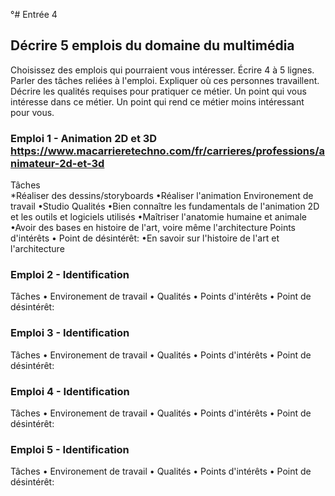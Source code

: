 ­­­­°# Entrée 4
## Décrire 5 emplois du domaine du multimédia
Choisissez des emplois qui pourraient vous intéresser. Écrire 4 à 5 lignes. Parler des tâches reliées à l'emploi. Expliquer où ces personnes travaillent. Décrire les qualités requises pour pratiquer ce métier. Un point qui vous intéresse dans ce métier. Un point qui rend ce métier moins intéressant pour vous.  

### Emploi 1 - Animation 2D et 3D https://www.macarrieretechno.com/fr/carrieres/professions/animateur-2d-et-3d
Tâches<br>
*Réaliser des dessins/storyboards
•Réaliser l'animation
Environement de travail
•Studio
Qualités
•Bien connaître les fundamentals de l'animation 2D et les outils et logiciels utilisés
•Maîtriser l'anatomie humaine et animale
•Avoir des bases en histoire de l'art, voire même l'architecture
Points d'intérêts
•
Point de désintérêt: 
•En savoir sur l'histoire de l'art et l'architecture
### Emploi 2 - Identification
Tâches
•
Environement de travail
•
Qualités
•
Points d'intérêts
•
Point de désintérêt: 

### Emploi 3 - Identification
Tâches
•
Environement de travail
•
Qualités
•
Points d'intérêts
•
Point de désintérêt: 

### Emploi 4 - Identification
Tâches
•
Environement de travail
•
Qualités
•
Points d'intérêts
•
Point de désintérêt: 

### Emploi 5 - Identification
Tâches
•
Environement de travail
•
Qualités
•
Points d'intérêts
•
Point de désintérêt: 
